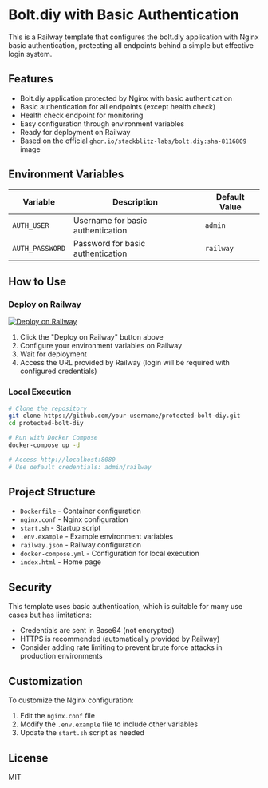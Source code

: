 # Bolt.diy with Basic Authentication

This is a Railway template that configures the bolt.diy application with Nginx basic authentication, protecting all endpoints behind a simple but effective login system.

## Features

- Bolt.diy application protected by Nginx with basic authentication
- Basic authentication for all endpoints (except health check)
- Health check endpoint for monitoring
- Easy configuration through environment variables
- Ready for deployment on Railway
- Based on the official `ghcr.io/stackblitz-labs/bolt.diy:sha-8116809` image

## Environment Variables

| Variable | Description | Default Value |
|----------|-------------|--------------|
| `AUTH_USER` | Username for basic authentication | `admin` |
| `AUTH_PASSWORD` | Password for basic authentication | `railway` |

## How to Use

### Deploy on Railway

[![Deploy on Railway](https://railway.app/button.svg)](https://railway.app/template/your-template)

1. Click the "Deploy on Railway" button above
2. Configure your environment variables on Railway
3. Wait for deployment
4. Access the URL provided by Railway (login will be required with configured credentials)

### Local Execution

```bash
# Clone the repository
git clone https://github.com/your-username/protected-bolt-diy.git
cd protected-bolt-diy

# Run with Docker Compose
docker-compose up -d

# Access http://localhost:8080
# Use default credentials: admin/railway
```

## Project Structure

- `Dockerfile` - Container configuration
- `nginx.conf` - Nginx configuration
- `start.sh` - Startup script
- `.env.example` - Example environment variables
- `railway.json` - Railway configuration
- `docker-compose.yml` - Configuration for local execution
- `index.html` - Home page

## Security

This template uses basic authentication, which is suitable for many use cases but has limitations:

- Credentials are sent in Base64 (not encrypted)
- HTTPS is recommended (automatically provided by Railway)
- Consider adding rate limiting to prevent brute force attacks in production environments

## Customization

To customize the Nginx configuration:

1. Edit the `nginx.conf` file
2. Modify the `.env.example` file to include other variables
3. Update the `start.sh` script as needed

## License

MIT